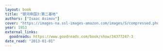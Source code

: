 ```yaml
---
layout: book
title: "银河帝国3:第二基地"
authors: ["Isaac Asimov"]
cover: "https://images-na.ssl-images-amazon.com/images/S/compressed.photo.goodreads.com/books/1487810235i/34377247.jpg"
year: 1953
external_links:
  goodreads: https://www.goodreads.com/book/show/34377247-3
date_read: "2013-01-01"
---
```

